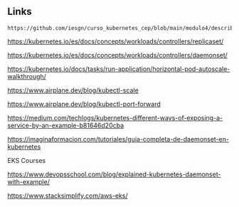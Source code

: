 ## Links
```
https://github.com/iesgn/curso_kubernetes_cep/blob/main/modulo4/describiendo_replicaset.md
```

https://kubernetes.io/es/docs/concepts/workloads/controllers/replicaset/

https://kubernetes.io/es/docs/concepts/workloads/controllers/daemonset/

https://kubernetes.io/docs/tasks/run-application/horizontal-pod-autoscale-walkthrough/

https://www.airplane.dev/blog/kubectl-scale

https://www.airplane.dev/blog/kubectl-port-forward

https://medium.com/techlogs/kubernetes-different-ways-of-exposing-a-service-by-an-example-b81646d20cba

https://imaginaformacion.com/tutoriales/guia-completa-de-daemonset-en-kubernetes


EKS Courses

https://www.devopsschool.com/blog/explained-kubernetes-daemonset-with-example/

https://www.stacksimplify.com/aws-eks/
